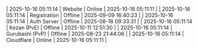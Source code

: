 | 2025-10-16 05:11:14 | Website | Online | 2025-10-16 05:11:11 |
| 2025-10-16 05:11:14 | Registration | Offline | 2025-09-09 16:40:23 |
| 2025-10-16 05:11:14 | Auth Server | Offline | 2025-08-18 09:33:31 |
| 2025-10-16 05:11:14 | Kezan (PvE) | Offline | 2025-10-11 12:51:30 |
| 2025-10-16 05:11:14 | Gurubashi (PvP) | Offline | 2025-08-23 21:44:06 |
| 2025-10-16 05:11:14 | Cloudflare | Online | 2025-10-16 05:11:11 |
